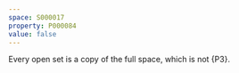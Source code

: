 ```yaml
---
space: S000017
property: P000084
value: false
---
```


Every open set is a copy of the full space,
which is not {P3}.

